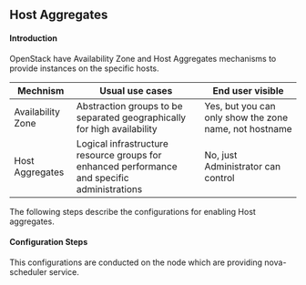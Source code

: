 ## Host Aggregates

#### Introduction

OpenStack have Availability Zone and Host Aggregates mechanisms to provide instances on the specific hosts.

Mechnism | Usual use cases | End user visible
-|-|-
Availability Zone | Abstraction groups to be separated geographically for high availability | Yes, but you can only show the zone name, not hostname
Host Aggregates | Logical infrastructure resource groups for enhanced performance and specific administrations | No, just Administrator can control

The following steps describe the configurations for enabling Host aggregates.

#### Configuration Steps

This configurations are conducted on the node which are providing nova-scheduler service.





